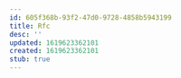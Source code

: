 ```yaml
---
id: 605f368b-93f2-47d0-9728-4858b5943199
title: Rfc
desc: ''
updated: 1619623362101
created: 1619623362101
stub: true
---
```


